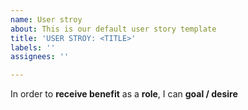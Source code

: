 ```yaml
---
name: User stroy
about: This is our default user story template
title: 'USER STROY: <TITLE>'
labels: ''
assignees: ''

---
```


In order to **receive benefit** as a **role**, I can **goal / desire**
